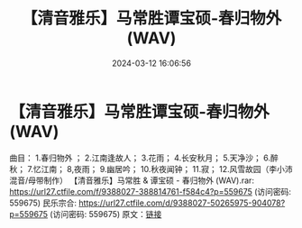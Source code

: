 ﻿---
title: 【清音雅乐】马常胜谭宝硕-春归物外(WAV)
date: 2024-03-12 16:06:56
categories: 古典音乐、新世纪、纯音雅乐
tags: 纯音雅乐
---
# 【清音雅乐】马常胜谭宝硕-春归物外(WAV)

曲目：
1.春归物外 ；
2.江南逢故人；
3.花雨；
4.长安秋月；
5.天净沙；
6.醉秋；
7.忆江南；
8,夜雨；
9.幽居吟；
10.秋夜闻钟；
11.寂；
12.风雪故园（李小沛混音/母带制作）
【清音雅乐】马常胜 & 谭宝硕 - 春归物外 (WAV).rar: https://url27.ctfile.com/f/9388027-388814761-f584c4?p=559675
(访问密码: 559675)
民乐宗合: https://url27.ctfile.com/d/9388027-50265975-904078?p=559675
(访问密码: 559675)
原文：[链接](https://blog.sina.com.cn/s/blog_1647c7e76010314oc.html)